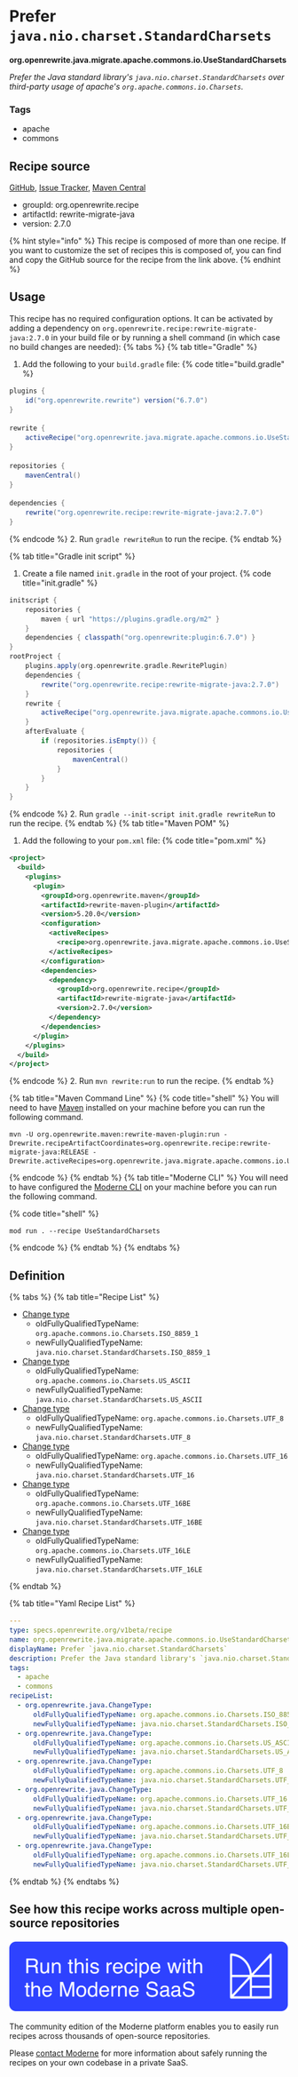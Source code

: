 # Prefer `java.nio.charset.StandardCharsets`

**org.openrewrite.java.migrate.apache.commons.io.UseStandardCharsets**

_Prefer the Java standard library's `java.nio.charset.StandardCharsets` over third-party usage of apache's `org.apache.commons.io.Charsets`._

### Tags

* apache
* commons

## Recipe source

[GitHub](https://github.com/openrewrite/rewrite-migrate-java/blob/main/src/main/resources/META-INF/rewrite/apache-commons-io.yml), [Issue Tracker](https://github.com/openrewrite/rewrite-migrate-java/issues), [Maven Central](https://central.sonatype.com/artifact/org.openrewrite.recipe/rewrite-migrate-java/2.7.0/jar)

* groupId: org.openrewrite.recipe
* artifactId: rewrite-migrate-java
* version: 2.7.0

{% hint style="info" %}
This recipe is composed of more than one recipe. If you want to customize the set of recipes this is composed of, you can find and copy the GitHub source for the recipe from the link above.
{% endhint %}

## Usage

This recipe has no required configuration options. It can be activated by adding a dependency on `org.openrewrite.recipe:rewrite-migrate-java:2.7.0` in your build file or by running a shell command (in which case no build changes are needed): 
{% tabs %}
{% tab title="Gradle" %}
1. Add the following to your `build.gradle` file:
{% code title="build.gradle" %}
```groovy
plugins {
    id("org.openrewrite.rewrite") version("6.7.0")
}

rewrite {
    activeRecipe("org.openrewrite.java.migrate.apache.commons.io.UseStandardCharsets")
}

repositories {
    mavenCentral()
}

dependencies {
    rewrite("org.openrewrite.recipe:rewrite-migrate-java:2.7.0")
}
```
{% endcode %}
2. Run `gradle rewriteRun` to run the recipe.
{% endtab %}

{% tab title="Gradle init script" %}
1. Create a file named `init.gradle` in the root of your project.
{% code title="init.gradle" %}
```groovy
initscript {
    repositories {
        maven { url "https://plugins.gradle.org/m2" }
    }
    dependencies { classpath("org.openrewrite:plugin:6.7.0") }
}
rootProject {
    plugins.apply(org.openrewrite.gradle.RewritePlugin)
    dependencies {
        rewrite("org.openrewrite.recipe:rewrite-migrate-java:2.7.0")
    }
    rewrite {
        activeRecipe("org.openrewrite.java.migrate.apache.commons.io.UseStandardCharsets")
    }
    afterEvaluate {
        if (repositories.isEmpty()) {
            repositories {
                mavenCentral()
            }
        }
    }
}
```
{% endcode %}
2. Run `gradle --init-script init.gradle rewriteRun` to run the recipe.
{% endtab %}
{% tab title="Maven POM" %}
1. Add the following to your `pom.xml` file:
{% code title="pom.xml" %}
```xml
<project>
  <build>
    <plugins>
      <plugin>
        <groupId>org.openrewrite.maven</groupId>
        <artifactId>rewrite-maven-plugin</artifactId>
        <version>5.20.0</version>
        <configuration>
          <activeRecipes>
            <recipe>org.openrewrite.java.migrate.apache.commons.io.UseStandardCharsets</recipe>
          </activeRecipes>
        </configuration>
        <dependencies>
          <dependency>
            <groupId>org.openrewrite.recipe</groupId>
            <artifactId>rewrite-migrate-java</artifactId>
            <version>2.7.0</version>
          </dependency>
        </dependencies>
      </plugin>
    </plugins>
  </build>
</project>
```
{% endcode %}
2. Run `mvn rewrite:run` to run the recipe.
{% endtab %}

{% tab title="Maven Command Line" %}
{% code title="shell" %}
You will need to have [Maven](https://maven.apache.org/download.cgi) installed on your machine before you can run the following command.

```shell
mvn -U org.openrewrite.maven:rewrite-maven-plugin:run -Drewrite.recipeArtifactCoordinates=org.openrewrite.recipe:rewrite-migrate-java:RELEASE -Drewrite.activeRecipes=org.openrewrite.java.migrate.apache.commons.io.UseStandardCharsets
```
{% endcode %}
{% endtab %}
{% tab title="Moderne CLI" %}
You will need to have configured the [Moderne CLI](https://docs.moderne.io/moderne-cli/cli-intro) on your machine before you can run the following command.

{% code title="shell" %}
```shell
mod run . --recipe UseStandardCharsets
```
{% endcode %}
{% endtab %}
{% endtabs %}

## Definition

{% tabs %}
{% tab title="Recipe List" %}
* [Change type](../../../../../java/changetype.md)
  * oldFullyQualifiedTypeName: `org.apache.commons.io.Charsets.ISO_8859_1`
  * newFullyQualifiedTypeName: `java.nio.charset.StandardCharsets.ISO_8859_1`
* [Change type](../../../../../java/changetype.md)
  * oldFullyQualifiedTypeName: `org.apache.commons.io.Charsets.US_ASCII`
  * newFullyQualifiedTypeName: `java.nio.charset.StandardCharsets.US_ASCII`
* [Change type](../../../../../java/changetype.md)
  * oldFullyQualifiedTypeName: `org.apache.commons.io.Charsets.UTF_8`
  * newFullyQualifiedTypeName: `java.nio.charset.StandardCharsets.UTF_8`
* [Change type](../../../../../java/changetype.md)
  * oldFullyQualifiedTypeName: `org.apache.commons.io.Charsets.UTF_16`
  * newFullyQualifiedTypeName: `java.nio.charset.StandardCharsets.UTF_16`
* [Change type](../../../../../java/changetype.md)
  * oldFullyQualifiedTypeName: `org.apache.commons.io.Charsets.UTF_16BE`
  * newFullyQualifiedTypeName: `java.nio.charset.StandardCharsets.UTF_16BE`
* [Change type](../../../../../java/changetype.md)
  * oldFullyQualifiedTypeName: `org.apache.commons.io.Charsets.UTF_16LE`
  * newFullyQualifiedTypeName: `java.nio.charset.StandardCharsets.UTF_16LE`

{% endtab %}

{% tab title="Yaml Recipe List" %}
```yaml
---
type: specs.openrewrite.org/v1beta/recipe
name: org.openrewrite.java.migrate.apache.commons.io.UseStandardCharsets
displayName: Prefer `java.nio.charset.StandardCharsets`
description: Prefer the Java standard library's `java.nio.charset.StandardCharsets` over third-party usage of apache's `org.apache.commons.io.Charsets`.
tags:
  - apache
  - commons
recipeList:
  - org.openrewrite.java.ChangeType:
      oldFullyQualifiedTypeName: org.apache.commons.io.Charsets.ISO_8859_1
      newFullyQualifiedTypeName: java.nio.charset.StandardCharsets.ISO_8859_1
  - org.openrewrite.java.ChangeType:
      oldFullyQualifiedTypeName: org.apache.commons.io.Charsets.US_ASCII
      newFullyQualifiedTypeName: java.nio.charset.StandardCharsets.US_ASCII
  - org.openrewrite.java.ChangeType:
      oldFullyQualifiedTypeName: org.apache.commons.io.Charsets.UTF_8
      newFullyQualifiedTypeName: java.nio.charset.StandardCharsets.UTF_8
  - org.openrewrite.java.ChangeType:
      oldFullyQualifiedTypeName: org.apache.commons.io.Charsets.UTF_16
      newFullyQualifiedTypeName: java.nio.charset.StandardCharsets.UTF_16
  - org.openrewrite.java.ChangeType:
      oldFullyQualifiedTypeName: org.apache.commons.io.Charsets.UTF_16BE
      newFullyQualifiedTypeName: java.nio.charset.StandardCharsets.UTF_16BE
  - org.openrewrite.java.ChangeType:
      oldFullyQualifiedTypeName: org.apache.commons.io.Charsets.UTF_16LE
      newFullyQualifiedTypeName: java.nio.charset.StandardCharsets.UTF_16LE

```
{% endtab %}
{% endtabs %}

## See how this recipe works across multiple open-source repositories

[![Moderne Link Image](/.gitbook/assets/ModerneRecipeButton.png)](https://app.moderne.io/recipes/org.openrewrite.java.migrate.apache.commons.io.UseStandardCharsets)

The community edition of the Moderne platform enables you to easily run recipes across thousands of open-source repositories.

Please [contact Moderne](https://moderne.io/product) for more information about safely running the recipes on your own codebase in a private SaaS.
